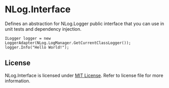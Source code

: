 NLog.Interface
==============

Defines an abstraction for NLog.Logger public interface that you can use in unit tests and dependency injection.

    ILogger logger = new LoggerAdapter(NLog.LogManager.GetCurrentClassLogger());
	logger.Info("Hello World!");


## License

NLog.Interface is licensed under [MIT License](http://opensource.org/licenses/MIT "Read more about the MIT license form"). Refer to license file for more information.